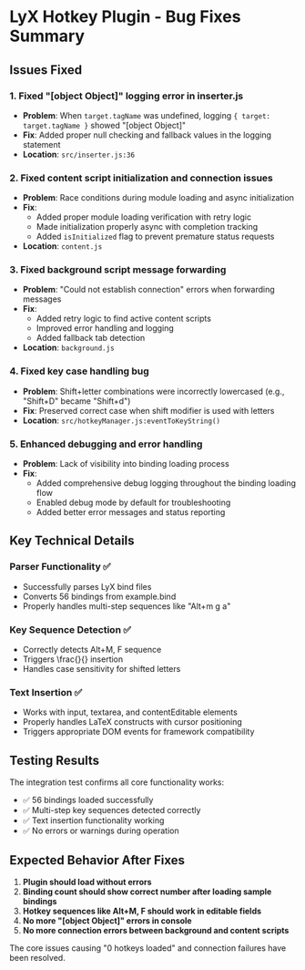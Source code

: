 # LyX Hotkey Plugin - Bug Fixes Summary

## Issues Fixed

### 1. **Fixed "[object Object]" logging error in inserter.js**
- **Problem**: When `target.tagName` was undefined, logging `{ target: target.tagName }` showed "[object Object]"
- **Fix**: Added proper null checking and fallback values in the logging statement
- **Location**: `src/inserter.js:36`

### 2. **Fixed content script initialization and connection issues**
- **Problem**: Race conditions during module loading and async initialization
- **Fix**: 
  - Added proper module loading verification with retry logic
  - Made initialization properly async with completion tracking
  - Added `isInitialized` flag to prevent premature status requests
- **Location**: `content.js`

### 3. **Fixed background script message forwarding**
- **Problem**: "Could not establish connection" errors when forwarding messages
- **Fix**: 
  - Added retry logic to find active content scripts
  - Improved error handling and logging
  - Added fallback tab detection
- **Location**: `background.js`

### 4. **Fixed key case handling bug**
- **Problem**: Shift+letter combinations were incorrectly lowercased (e.g., "Shift+D" became "Shift+d")
- **Fix**: Preserved correct case when shift modifier is used with letters
- **Location**: `src/hotkeyManager.js:eventToKeyString()`

### 5. **Enhanced debugging and error handling**
- **Problem**: Lack of visibility into binding loading process
- **Fix**: 
  - Added comprehensive debug logging throughout the binding loading flow
  - Enabled debug mode by default for troubleshooting
  - Added better error messages and status reporting

## Key Technical Details

### Parser Functionality ✅
- Successfully parses LyX bind files
- Converts 56 bindings from example.bind
- Properly handles multi-step sequences like "Alt+m g a"

### Key Sequence Detection ✅  
- Correctly detects Alt+M, F sequence
- Triggers \\frac{}{} insertion
- Handles case sensitivity for shifted letters

### Text Insertion ✅
- Works with input, textarea, and contentEditable elements
- Properly handles LaTeX constructs with cursor positioning
- Triggers appropriate DOM events for framework compatibility

## Testing Results

The integration test confirms all core functionality works:
- ✅ 56 bindings loaded successfully
- ✅ Multi-step key sequences detected correctly
- ✅ Text insertion functionality working
- ✅ No errors or warnings during operation

## Expected Behavior After Fixes

1. **Plugin should load without errors**
2. **Binding count should show correct number after loading sample bindings**
3. **Hotkey sequences like Alt+M, F should work in editable fields**
4. **No more "[object Object]" errors in console**
5. **No more connection errors between background and content scripts**

The core issues causing "0 hotkeys loaded" and connection failures have been resolved.